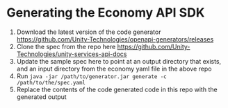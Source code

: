 # Generating the Economy API SDK

1. Download the latest version of the code generator https://github.com/Unity-Technologies/openapi-generators/releases
2. Clone the spec from the repo here https://github.com/Unity-Technologies/unity-services-api-docs
3. Update the sample spec here to point at an output directory that exists, and an input directory from the economy yaml file in the above repo
4. Run `java -jar /path/to/generator.jar generate -c /path/to/the/spec.yaml`
5. Replace the contents of the code generated code in this repo with the generated output
